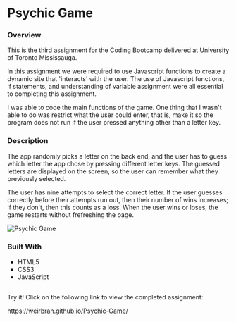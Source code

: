 # Psychic Game

### Overview

This is the third assignment for the Coding Bootcamp delivered at University of Toronto Mississauga.

In this assignment we were required to use Javascript functions to create a dynamic site that 'interacts' with the user. The use of Javascript functions, if statements, and understanding of variable assignment were all essential to completing this assignment.

I was able to code the main functions of the game. One thing that I wasn't able to do was restrict what the user could enter, that is, make it so the program does not run
if the user pressed anything other than a letter key.

### Description

The app randomly picks a letter on the back end, and the user has to guess which letter the app chose by pressing different letter keys. The guessed letters are displayed on the screen, so the user can remember what they previously selected.

The user has nine attempts to select the correct letter. If the user guesses correctly before their attempts run out, then their number of wins increases; if they don't, then this counts as a loss. When the user wins or loses, the game restarts without frefreshing the page.

![Psychic Game](https://user-images.githubusercontent.com/37091892/48678459-b072ec00-eb51-11e8-8768-cb9e116e55b2.JPG)

### Built With

- HTML5
- CSS3
- JavaScript

##

Try it! Click on the following link to view the completed assignment:

https://weirbran.github.io/Psychic-Game/
